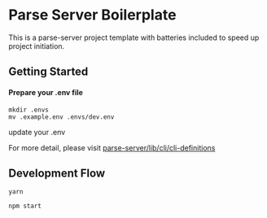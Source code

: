 # Parse Server Boilerplate

This is a parse-server project template with batteries included to speed up project initiation.


## Getting Started

#### Prepare your .env file

```
mkdir .envs
mv .example.env .envs/dev.env
```

update your .env

For more detail, please visit [parse-server/lib/cli/cli-definitions](https://github.com/ParsePlatform/parse-server/blob/master/src/cli/cli-definitions.js)


## Development Flow

```
yarn
```

```
npm start
```

